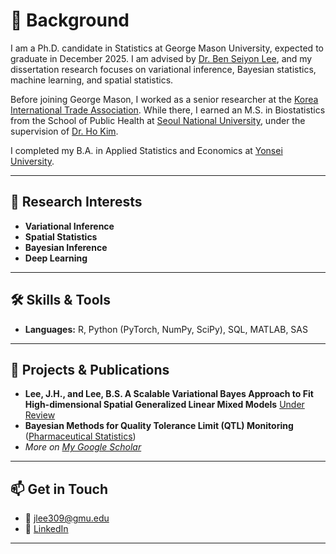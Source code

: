 # 👋 Background

I am a Ph.D. candidate in Statistics at George Mason University, expected to graduate in December 2025. I am advised by [Dr. Ben Seiyon Lee](https://sites.google.com/view/benslee/), and my dissertation research focuses on variational inference, Bayesian statistics, machine learning, and spatial statistics.

Before joining George Mason, I worked as a senior researcher at the [Korea International Trade Association](https://www.kita.org/). While there, I earned an M.S. in Biostatistics from the School of Public Health at [Seoul National University](https://health.snu.ac.kr/en/), under the supervision of [Dr. Ho Kim](https://health.snu.ac.kr/en/snu__professor/%EA%B9%80%ED%98%B8/).

I completed my B.A. in Applied Statistics and Economics at [Yonsei University](https://www.yonsei.ac.kr/en_sc/index.jsp).



---

## 🔬 Research Interests
- **Variational Inference** 
- **Spatial Statistics** 
- **Bayesian Inference** 
- **Deep Learning** 

---

## 🛠️ Skills & Tools
- **Languages:** R, Python (PyTorch, NumPy, SciPy), SQL, MATLAB, SAS

---

## 💼 Projects & Publications
- **Lee, J.H., and Lee, B.S. A Scalable Variational Bayes Approach to Fit High-dimensional Spatial Generalized Linear Mixed Models**  [Under Review](https://arxiv.org/pdf/2402.15705)
- **Bayesian Methods for Quality Tolerance Limit (QTL) Monitoring** ([Pharmaceutical Statistics](https://onlinelibrary.wiley.com/doi/abs/10.1002/pst.2427))  
- *More on [My Google Scholar](https://scholar.google.com/citations?user=0GAf5N8AAAAJ&hl=ko)*  
---

## 📫 Get in Touch
- 📧 jlee309@gmu.edu  
- 🔗 [LinkedIn](https://www.linkedin.com/in/leejinhyung/)  

---
